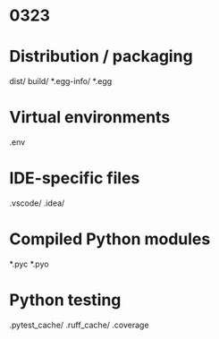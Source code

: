 # 0323
# Distribution / packaging
dist/
build/
*.egg-info/
*.egg

# Virtual environments
.env

# IDE-specific files
.vscode/
.idea/

# Compiled Python modules
*.pyc
*.pyo
# Python testing
.pytest_cache/
.ruff_cache/
.coverage
